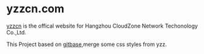 # yzzcn.com

[yzzcn](https://yzzcn.com/) is the offical website for Hangzhou CloudZone Network Techonology Co.,Ltd.

This Project based on [gitbase](https://gitbase.app/),merge some css styles from yzz.
